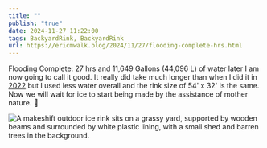 ```yaml
---
title: ""
publish: "true"
date: 2024-11-27 11:22:00
tags: BackyardRink, BackyardRink
url: https://ericmwalk.blog/2024/11/27/flooding-complete-hrs.html
---
```


Flooding Complete: 27 hrs and 11,649 Gallons (44,096 L) of water later I am now going to call it good. It really did take much longer than when I did it in [2022](https://ericmwalk.blog/2022/12/07/flooding-complete-a.html) but I used less water overall and the rink size of 54' x 32' is the same. Now we will wait for ice to start being made by the assistance of mother nature. 🧊

![A makeshift outdoor ice rink sits on a grassy yard, supported by wooden beams and surrounded by white plastic lining, with a small shed and barren trees in the background.](https://ericmwalk.blog/uploads/2024/img-1031.jpeg)